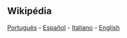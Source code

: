 
## Wikipédia
[Português](https://pt.wikipedia.org/wiki/Mec%C3%A2nica_celeste) - [Español](https://es.wikipedia.org/wiki/Mec%C3%A1nica_celeste) - [Italiano](https://it.wikipedia.org/wiki/Meccanica_celeste) - [English](https://en.wikipedia.org/wiki/Celestial_mechanics)